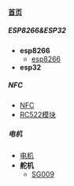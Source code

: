 
#### [首页](?file=home-首页)

##### ESP8266&ESP32
- **esp8266**
    - [esp8266](?file=001-ESP8266&ESP32/001-esp8266/001-esp8266 "esp8266")
- **esp32**

##### NFC
- [NFC](?file=002-NFC/001-NFC "NFC")
- [RC522模块](?file=002-NFC/002-RC522模块 "RC522模块")

##### 电机
- [电机](?file=003-电机/001-电机 "电机")
- **舵机**
    - [SG009](?file=003-电机/002-舵机/001-SG009 "SG009")
